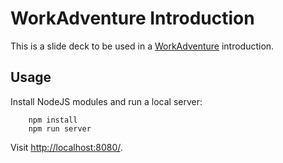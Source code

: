 # WorkAdventure Introduction

This is a slide deck to be used in a [WorkAdventure](https://workadventu.re/) introduction.

## Usage

Install NodeJS modules and run a local server:

		npm install
		npm run server

Visit [http://localhost:8080/](http://localhost:8080/).
